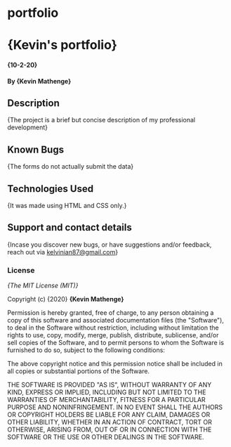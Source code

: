 # portfolio
# {Kevin's portfolio}
#### {10-2-20}
#### By **{Kevin Mathenge}**
## Description
{The project is a brief but concise description of my professional development}
## Known Bugs
{The forms do not actually submit the data}
## Technologies Used
{It was made using HTML and CSS only.}
## Support and contact details
{Incase you discover new bugs, or have suggestions and/or feedback, reach out via kelvinian87@gmail.com}
### License
*{The MIT License (MIT)}*

Copyright (c) {2020} **{Kevin Mathenge}**

Permission is hereby granted, free of charge, to any person obtaining a copy
of this software and associated documentation files (the "Software"), to deal
in the Software without restriction, including without limitation the rights
to use, copy, modify, merge, publish, distribute, sublicense, and/or sell
copies of the Software, and to permit persons to whom the Software is
furnished to do so, subject to the following conditions:

The above copyright notice and this permission notice shall be included in all
copies or substantial portions of the Software.

THE SOFTWARE IS PROVIDED "AS IS", WITHOUT WARRANTY OF ANY KIND, EXPRESS OR
IMPLIED, INCLUDING BUT NOT LIMITED TO THE WARRANTIES OF MERCHANTABILITY,
FITNESS FOR A PARTICULAR PURPOSE AND NONINFRINGEMENT. IN NO EVENT SHALL THE
AUTHORS OR COPYRIGHT HOLDERS BE LIABLE FOR ANY CLAIM, DAMAGES OR OTHER
LIABILITY, WHETHER IN AN ACTION OF CONTRACT, TORT OR OTHERWISE, ARISING FROM,
OUT OF OR IN CONNECTION WITH THE SOFTWARE OR THE USE OR OTHER DEALINGS IN THE
SOFTWARE.
